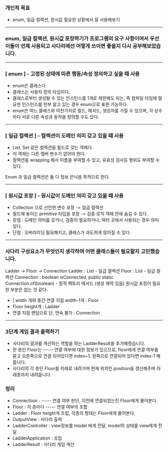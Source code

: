 ### 개인적 목표 
- enum, 일급 컬렉션, 원시값 필요한 상황에서 잘 사용해보기
---
### enum, 일급 컬렉션, 원시값 포장하기가 프로그램의 요구 사항이여서 우선 이들이 언제 사용되고 사다리에선 어떻게 쓰이면 좋을지 다시 공부해보았습니다.

---

### [ enum ] - 고정된 상태에 따른 행동/속성 정의하고 싶을 때 사용
- enum은 클래스다.
- 클래스는 사용자 정의 타입이다.
- 클래스로부터 생성될 수 있는 인스턴스를 1개로 제한해도 되는, 즉 컴파일 타임에 필요한 인스턴스를 전부 알고 있는 경우 enum으로 표현 가능하다.
- enum은 여느 클래스와 마찬가지로 필드, 메서드, 생성자를 가질 수 있으며, 각 상수마다 서로 다른 속성과 동작을 정의할 수도 있다.

---

### [ 일급 컬렉션 ] - 컬렉션이 도메인 의미 갖고 있을 때 사용
- List, Set 같은 컬렉션을 필드로 갖는 객체다.
- 이 객체는 다른 멤버 변수가 없어야 한다.
- 컬렉션을 wrapping 해서 이름을 부여할 수 있고, 유효성 검사등 행위도 부여할 수 있다.

Enum 과 일급 컬렉션은 둘 다 정보 은닉을 목적으로 한다.

---

### [ 원시값 포장 ] - 원시값이 도메인 의미 갖고 있을 때 사용
- Collection 으로 선언한 변수 포장 -> 일급 컬렉션
- 필드에 놓이는 primitive 타입을 포장 -> 검증 로직 객체 안에 숨길 수 있다.
- 장점 : 도메인 의미를 갖거나, 검증이 필요하거나, 여러 곳에서 사용되는 경우 의미 있다.
- 단점 : 오버라이딩 필요해지고, 클래스가 과도하게 많아질 수 있다.

---

### 사다리 구성요소가 무엇인지 생각하며 어떤 클래스들이 필요할지 고민했습니다.
Ladder -> Floor -> Connection
Ladder : List<Floor> - 일급 컬렉션
Floor : List<Connection> - 일급 컬렉션
Connection : boolean isConnected, public static Connection.of(boolean) - 정적 팩토리 메서드 (생성 제약 있음)
원시값 포장이 필요한 부분은 없는 것 같다.

- | width 개와 중간 연결 지점 width-1개 : Floor
- Floor height개 : Ladder
- 연결 지점 랜덤으로 단, 연속 불가 : Connection

---

### 3단계 게임 결과 출력하기
- 사다리의 결과를 계산하는 역할을 하는 LadderResult을 추가해줬습니다.
- 한 층인 Floor는 ----- 연결 여부에 대한 정보가 있으므로, floor에게 연결 여부를 묻고 오른쪽으로 연결 되어있다면 index+1, 왼쪽으로 연결되어 있다면 index-1 해줍니다.
- 사다리의 각 층인 Floor를 차례로 내려가며 현재 위치인 position을 갱신해주며 아래층까지 내려옵니다.

### 정리
- Connectiion : ----- 연결 여부 판단, 이전에 연결되었는진 Floor에게 물어본다.
- Floor : 각 층마다 ----- 연결 여부의 조합
- Ladder : Floor height개 조립, 각층의 형태는 Floor에게 물어본다.
- OutputView : 사다리 출력
- LadderController : view정보를 model 에게 전달, model의 상태를 view에게 전달
- LadderApplication : 조립
- LadderResult : 사다리 게임 계산
